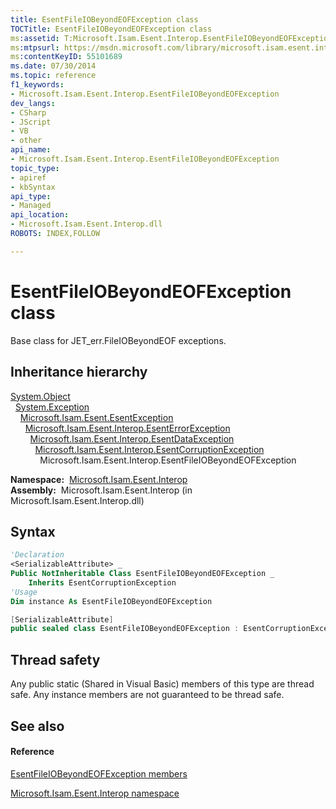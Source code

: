 ```yaml
---
title: EsentFileIOBeyondEOFException class
TOCTitle: EsentFileIOBeyondEOFException class
ms:assetid: T:Microsoft.Isam.Esent.Interop.EsentFileIOBeyondEOFException
ms:mtpsurl: https://msdn.microsoft.com/library/microsoft.isam.esent.interop.esentfileiobeyondeofexception(v=EXCHG.10)
ms:contentKeyID: 55101689
ms.date: 07/30/2014
ms.topic: reference
f1_keywords:
- Microsoft.Isam.Esent.Interop.EsentFileIOBeyondEOFException
dev_langs:
- CSharp
- JScript
- VB
- other
api_name: 
- Microsoft.Isam.Esent.Interop.EsentFileIOBeyondEOFException
topic_type: 
- apiref
- kbSyntax
api_type: 
- Managed
api_location: 
- Microsoft.Isam.Esent.Interop.dll
ROBOTS: INDEX,FOLLOW

---
```


# EsentFileIOBeyondEOFException class

Base class for JET_err.FileIOBeyondEOF exceptions.

## Inheritance hierarchy

[System.Object](/dotnet/api/system.object)  
  [System.Exception](/dotnet/api/system.exception)  
    [Microsoft.Isam.Esent.EsentException](dn292088\(v=exchg.10\).md)  
      [Microsoft.Isam.Esent.Interop.EsentErrorException](dn274314\(v=exchg.10\).md)  
        [Microsoft.Isam.Esent.Interop.EsentDataException](dn334392\(v=exchg.10\).md)  
          [Microsoft.Isam.Esent.Interop.EsentCorruptionException](dn274225\(v=exchg.10\).md)  
            Microsoft.Isam.Esent.Interop.EsentFileIOBeyondEOFException  

**Namespace:**  [Microsoft.Isam.Esent.Interop](hh596136\(v=exchg.10\).md)  
**Assembly:**  Microsoft.Isam.Esent.Interop (in Microsoft.Isam.Esent.Interop.dll)

## Syntax

``` vb
'Declaration
<SerializableAttribute> _
Public NotInheritable Class EsentFileIOBeyondEOFException _
    Inherits EsentCorruptionException
'Usage
Dim instance As EsentFileIOBeyondEOFException
```

``` csharp
[SerializableAttribute]
public sealed class EsentFileIOBeyondEOFException : EsentCorruptionException
```

## Thread safety

Any public static (Shared in Visual Basic) members of this type are thread safe. Any instance members are not guaranteed to be thread safe.

## See also

#### Reference

[EsentFileIOBeyondEOFException members](dn274356\(v=exchg.10\).md)

[Microsoft.Isam.Esent.Interop namespace](hh596136\(v=exchg.10\).md)